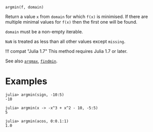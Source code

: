 ```
argmin(f, domain)
```

Return a value `x` from `domain` for which `f(x)` is minimised. If there are multiple minimal values for `f(x)` then the first one will be found.

`domain` must be a non-empty iterable.

`NaN` is treated as less than all other values except `missing`.

!!! compat "Julia 1.7"
    This method requires Julia 1.7 or later.


See also [`argmax`](@ref), [`findmin`](@ref).

# Examples

```jldoctest
julia> argmin(sign, -10:5)
-10

julia> argmin(x -> -x^3 + x^2 - 10, -5:5)
5

julia> argmin(acos, 0:0.1:1)
1.0
```
